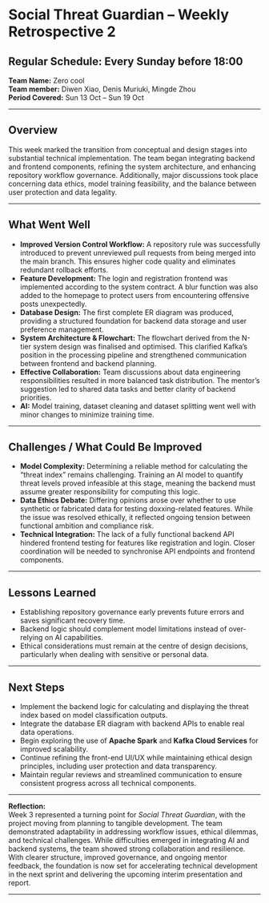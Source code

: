 # Social Threat Guardian – Weekly Retrospective 2
## **Regular Schedule:** Every Sunday before 18:00

**Team Name:** Zero cool  
**Team member:** Diwen Xiao, Denis Muriuki, Mingde Zhou  
**Period Covered:** Sun 13 Oct – Sun 19 Oct

---

## **Overview**
This week marked the transition from conceptual and design stages into substantial technical implementation. The team began integrating backend and frontend components, refining the system architecture, and enhancing repository workflow governance. Additionally, major discussions took place concerning data ethics, model training feasibility, and the balance between user protection and data legality.

---

## **What Went Well**
- **Improved Version Control Workflow:** A repository rule was successfully introduced to prevent unreviewed pull requests from being merged into the main branch. This ensures higher code quality and eliminates redundant rollback efforts.  
- **Feature Development:** The login and registration frontend was implemented according to the system contract. A blur function was also added to the homepage to protect users from encountering offensive posts unexpectedly.  
- **Database Design:** The first complete ER diagram was produced, providing a structured foundation for backend data storage and user preference management.  
- **System Architecture & Flowchart:** The flowchart derived from the N-tier system design was finalised and optimised. This clarified Kafka’s position in the processing pipeline and strengthened communication between frontend and backend planning.  
- **Effective Collaboration:** Team discussions about data engineering responsibilities resulted in more balanced task distribution. The mentor’s suggestion led to shared data tasks and better clarity of backend priorities.
- **AI:** Model training, dataset cleaning and dataset splitting went well with minor changes to minimize training time.  

---

## **Challenges / What Could Be Improved**
- **Model Complexity:** Determining a reliable method for calculating the “threat index” remains challenging. Training an AI model to quantify threat levels proved infeasible at this stage, meaning the backend must assume greater responsibility for computing this logic.  
- **Data Ethics Debate:** Differing opinions arose over whether to use synthetic or fabricated data for testing doxxing-related features. While the issue was resolved ethically, it reflected ongoing tension between functional ambition and compliance risk.  
- **Technical Integration:** The lack of a fully functional backend API hindered frontend testing for features like registration and login. Closer coordination will be needed to synchronise API endpoints and frontend components.  

---

## **Lessons Learned**
- Establishing repository governance early prevents future errors and saves significant recovery time.  
- Backend logic should complement model limitations instead of over-relying on AI capabilities.  
- Ethical considerations must remain at the centre of design decisions, particularly when dealing with sensitive or personal data.  

---

## **Next Steps**
- Implement the backend logic for calculating and displaying the threat index based on model classification outputs.  
- Integrate the database ER diagram with backend APIs to enable real data operations.  
- Begin exploring the use of **Apache Spark** and **Kafka Cloud Services** for improved scalability.  
- Continue refining the front-end UI/UX while maintaining ethical design principles, including user protection and data transparency.  
- Maintain regular reviews and streamlined communication to ensure consistent progress across all technical components.  

---

**Reflection:**  
Week 3 represented a turning point for *Social Threat Guardian*, with the project moving from planning to tangible development. The team demonstrated adaptability in addressing workflow issues, ethical dilemmas, and technical challenges. While difficulties emerged in integrating AI and backend systems, the team showed strong collaboration and resilience. With clearer structure, improved governance, and ongoing mentor feedback, the foundation is now set for accelerating technical development in the next sprint and delivering the upcoming interim presentation and report.  

---
